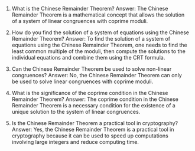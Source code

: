 

1. What is the Chinese Remainder Theorem?
Answer: The Chinese Remainder Theorem is a mathematical concept that allows the solution of a system of linear congruences with coprime moduli.

2. How do you find the solution of a system of equations using the Chinese Remainder Theorem?
Answer: To find the solution of a system of equations using the Chinese Remainder Theorem, one needs to find the least common multiple of the moduli, then compute the solutions to the individual equations and combine them using the CRT formula.

3. Can the Chinese Remainder Theorem be used to solve non-linear congruences?
Answer: No, the Chinese Remainder Theorem can only be used to solve linear congruences with coprime moduli.

4. What is the significance of the coprime condition in the Chinese Remainder Theorem?
Answer: The coprime condition in the Chinese Remainder Theorem is a necessary condition for the existence of a unique solution to the system of linear congruences.

5. Is the Chinese Remainder Theorem a practical tool in cryptography?
Answer: Yes, the Chinese Remainder Theorem is a practical tool in cryptography because it can be used to speed up computations involving large integers and reduce computing time.